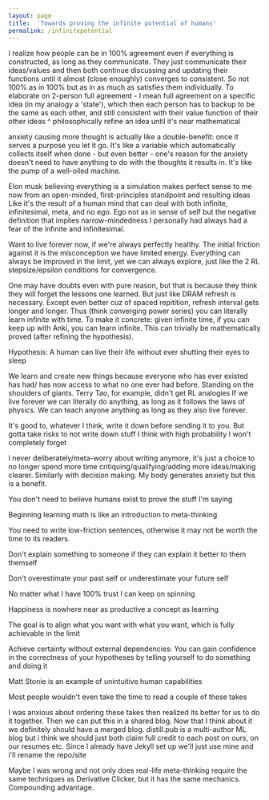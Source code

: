 ```yaml
---
layout: page
title:  'Towards proving the infinite potential of humans'
permalink: /infinitepotential
---
```


I realize how people can be in 100% agreement even if everything is constructed, as long as they communicate. They just communicate their ideas/values and then both continue discussing and updating their functions until it almost (close enoughly) converges to consistent.
So not 100% as in 100% but as in as much as satisfies them individually. To elaborate on 2-person full agreement - I mean full agreement on a specific idea (in my analogy a 'state'), which then each person has to backup to be the same as each other, and still consistent with their value function of their other ideas
^ philosophically refine an idea until it's near mathematical

anxiety causing more thought is actually like a double-benefit: once it serves a purpose you let it go. It's like a variable which automatically collects itself when done - but even better - one's reason for the anxiety doesn't need to have anything to do with the thoughts it results in. It's like the pump of a well-oiled machine.

Elon musk believing everything is a simulation makes perfect sense to me now from an open-minded, first-principles standpoint and resulting ideas
Like it's the result of a human mind that can deal with both infinite, infinitesimal, meta, and no ego. Ego not as in sense of self but the negative definition that implies narrow-mindedness
I personally had always had a fear of the infinite and infinitesimal.

Want to live forever now, if we're always perfectly healthy. The initial friction against it is the misconception we have limited energy. Everything can always be improved in the limit, 
yet we can always explore, just like the 2 RL stepsize/epsilon conditions for convergence.

One may have doubts even with pure reason, but that is because they think they will forget the lessons one learned. But just like DRAM refresh is necessary. Except even better cuz of spaced repitition, refresh interval gets longer and longer. Thus (think converging power series) you can literally learn infinite with time. To make it concrete: given infinite time, if you can keep up with Anki, you can learn infinite. This can trivially be mathematically proved (after refining the hypothesis).

Hypothesis: A human can live their life without ever shutting their eyes to sleep


We learn and create new things because everyone who has ever existed has had/ has now access to what no one ever had before. Standing on the shoulders of giants. Terry Tao, for example, didn't get RL analogies
If we live forever we can literally do anything, as long as it follows the laws of physics. We can teach anyone anything as long as they also live forever.

It's good to, whatever I think, write it down before sending it to you. But gotta take risks to not write down stuff I think with high probability I won't completely forget 

I never deliberately/meta-worry about writing anymore, it's just a choice to no longer spend more time critiquing/qualifying/adding more ideas/making clearer. Similarly with decision making. My body generates anxiety but this is a benefit.

You don't need to believe humans exist to prove the stuff I'm saying

Beginning learning math is like an introduction to meta-thinking

You need to write low-friction sentences, otherwise it may not be worth the time to its readers.

Don't explain something to someone if they can explain it better to them themself

Don't overestimate your past self or underestimate your future self

No matter what I have 100% trust I can keep on spinning

Happiness is nowhere near as productive a concept as learning

The goal is to align what you want with what you want, which is fully achievable in the limit

Achieve certainty without external dependencies: You can gain confidence in the correctness of your hypotheses by telling yourself to do something and doing it

Matt Stonie is an example of unintuitive human capabilities 

Most people wouldn't even take the time to read a couple of these takes

I was anxious about ordering these takes then realized its better for us to do it together. Then we can put this in a shared blog. Now that I think about it we definitely should have a merged blog. distill.pub is a multi-author ML blog but i think we should just both claim full credit to each post on ours, on our resumes etc. Since I already have Jekyll set up we'll just use mine and i'll rename the repo/site

Maybe I was wrong and not only does real-life meta-thinking require the same techniques as Derivative Clicker, but it has the same mechanics. Compounding advantage.
